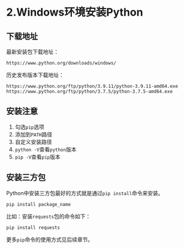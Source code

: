# 2.Windows环境安装Python

## 下载地址

最新安装包下载地址：
```
https://www.python.org/downloads/windows/
```


历史发布版本下载地址：
```
https://www.python.org/ftp/python/3.9.11/python-3.9.11-amd64.exe
https://www.python.org/ftp/python/3.7.5/python-3.7.5-amd64.exe
```


## 安装注意
1. 勾选`pip`选项
1. 添加到`PATH`路径
1. 自定义安装路径
1. `python -V`查看`python`版本
1. `pip -V`查看`pip`版本


## 安装三方包

Python中安装三方包最好的方式就是通过`pip install`命令来安装。

```
pip install package_name
```

比如：安装`requests`包的命令如下：

```
pip install requests
```

更多`pip`命令的使用方式见后续章节。